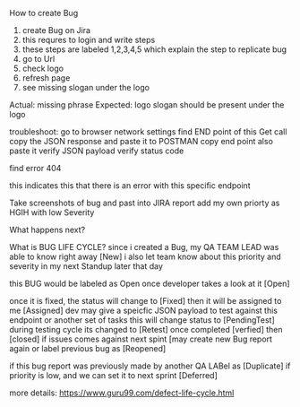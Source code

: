 How to create Bug
1. create Bug on Jira
2. this requres to login and write steps
3. these steps are labeled 1,2,3,4,5 which explain the step to replicate bug
1. go to Url
2. check logo
3. refresh page
4. see missing slogan under the logo

Actual: missing phrase
Expected: logo slogan should be present under the logo

troubleshoot: go to browser network settings find END point of this Get call
copy the JSON response and paste it to POSTMAN
copy end point also paste it
verify JSON payload 
verify status code

find error 404

this indicates this that there is an error with this specific endpoint

Take screenshots of bug and past into JIRA report
add my own priorty as HGIH with low Severity


What happens next?

What is BUG LIFE CYCLE?
since i created a Bug, my QA TEAM LEAD was able to know right away [New]
i also let team know about this priority and severity  in my next Standup later that day

this BUG would be labeled as Open once developer takes a look at it [Open]

once it is fixed, the status will change to [Fixed]
then it will be assigned to me [Assigned]
dev may give a speicfic JSON payload to test against this endpoint 
or another set of tasks this will change status to [PendingTest]
during testing cycle its changed to [Retest]
once completed [verfied]
then [closed]
if issues comes against next spint [may create new Bug report again
or label previous bug as [Reopened]

if this bug report was previously made by another QA LABel as [Duplicate]
if priority is low, and we can set it to next sprint [Deferred]

more details: https://www.guru99.com/defect-life-cycle.html